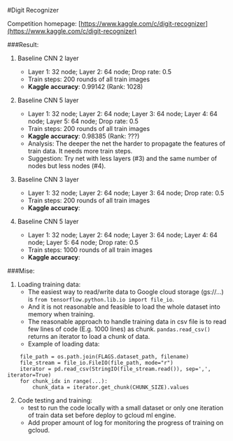 #Digit Recognizer

Competition homepage: [https://www.kaggle.com/c/digit-recognizer](https://www.kaggle.com/c/digit-recognizer)

###Result:

1. Baseline CNN 2 layer
	* Layer 1: 32 node; Layer 2: 64 node; Drop rate: 0.5
	* Train steps: 200 rounds of all train images
	* **Kaggle accuracy**: 0.99142 (Rank: 1028)

2. Baseline CNN 5 layer
	* Layer 1: 32 node; Layer 2: 64 node; Layer 3: 64 node; Layer 4: 64 node; Layer 5: 64 node; Drop rate: 0.5
	* Train steps: 200 rounds of all train images
	* **Kaggle accuracy**: 0.98385 (Rank: ???)
	* Analysis: The deeper the net the harder to propagate the features of train data. It needs more train steps.
	* Suggestion: Try net with less layers (#3) and the same number of nodes but less nodes (#4).

3. Baseline CNN 3 layer
	* Layer 1: 32 node; Layer 2: 64 node; Layer 3: 64 node; Drop rate: 0.5
	* Train steps: 200 rounds of all train images
	* **Kaggle accuracy**:

4. Baseline CNN 5 layer
	* Layer 1: 32 node; Layer 2: 64 node; Layer 3: 64 node; Layer 4: 64 node; Layer 5: 64 node; Drop rate: 0.5
	* Train steps: 1000 rounds of all train images
	* **Kaggle accuracy**: 


###Mise:

1. Loading training data:
	* The easiest way to read/write data to Google cloud storage (gs://...) is `from tensorflow.python.lib.io import file_io`.
	* And it is not reasonable and feasible to load the whole dataset into memory when training.
	* The reasonable approach to handle training data in csv file is to read few lines of code (E.g. 1000 lines) as chunk. `pandas.read_csv()` returns an iterator to load a chunk of data.
	* Example of loading data:
```
	file_path = os.path.join(FLAGS.dataset_path, filename)
	file_stream = file_io.FileIO(file_path, mode="r")
	iterator = pd.read_csv(StringIO(file_stream.read()), sep=',', iterator=True)
	for chunk_idx in range(...):
		chunk_data = iterator.get_chunk(CHUNK_SIZE).values
```

2. Code testing and training:
	* test to run the code locally with a small dataset or only one iteration of train data set before deploy to gcloud ml engine.
	* Add proper amount of log for monitoring the progress of training on gcloud.
